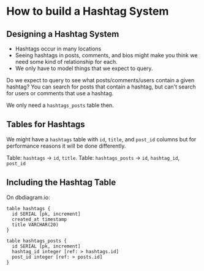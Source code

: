 # How to build a Hashtag System

## Designing a Hashtag System

* Hashtags occur in many locations
* Seeing hashtags in posts, comments, and bios might make you think we need some kind 
of relationship for each.
* We only have to model things that we expect to query.

Do we expect to query to see what posts/comments/users contain a given hashtag? You 
can search for posts that contain a hashtag, but can't search for users or comments 
that use a hashtag.

We only need a `hashtags_posts` table then.

## Tables for Hashtags

We might have a `hashtags` table with `id`, `title`, and `post_id` columns but
for performance reasons it will be done differently.

Table: `hashtags` -> `id`, `title`.
Table: `hashtags_posts` -> `id`, `hashtag_id`, `post_id`

## Including the Hashtag Table

On dbdiagram.io: 
```
table hashtags {
  id SERIAL [pk, increment]
  created_at timestamp
  title VARCHAR(20)
}

table hashtags_posts {
  id SERIAL [pk, increment]
  hashtag_id integer [ref: > hashtags.id]
  post_id integer [ref: > posts.id]
}
```
